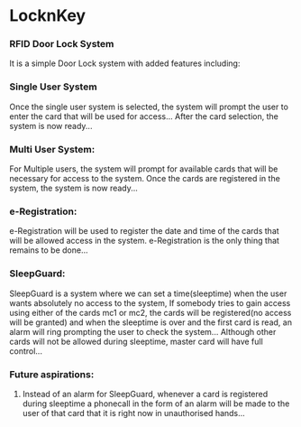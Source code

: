 # LocknKey
### RFID Door Lock System

It is a simple Door Lock system with added features including:

### Single User System
Once the single user system is selected, the system will prompt the user to enter the card that will be used for access...
After the card selection, the system is now ready...
  
### Multi User System:
For Multiple users, the system will prompt for available cards that will be necessary for access to the system.
Once the cards are registered in the system, the system is now ready...
  
### e-Registration:
e-Registration will be used to register the date and time of the cards that will be allowed access in the system.
e-Registration is the only thing that remains to be done...
  
### SleepGuard:
SleepGuard is a system where we can set a time(sleeptime) when the user wants absolutely no access to the system,
If somebody tries to gain access using either of the cards mc1 or mc2, the cards will be registered(no access will be granted)
and when the sleeptime is over and the first card is read, an alarm will ring prompting the user to check the system... 
Although other cards will not be allowed during sleeptime, master card will have full control...
  
###  Future aspirations:
1. Instead of an alarm for SleepGuard, whenever a card is registered during sleeptime a phonecall in the form of an alarm will be made to the user
of that card that it is right now in unauthorised hands...
